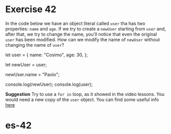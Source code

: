 # Exercise 42

In the code below we have an object literal called `user` tha has two properties: `name` and `age`. If we try to create a `newUser` starting from `user` and, after that, we try to change the name, you'll notice that even the original `user` has been modified. How can we modify the name of `newUser` without changing the name of `user`?

let user = {
name: "Cosimo",
age: 30,
};

let newUser = user;

newUser.name = "Paolo";

console.log(newUser);
console.log(user);

**Suggestion**
Try to use a `for in` loop, as it showed in the video lessons.
You would need a new copy of the `user` object.
You can find some useful info [here](https://javascript.info/object-copy)
# es-42
